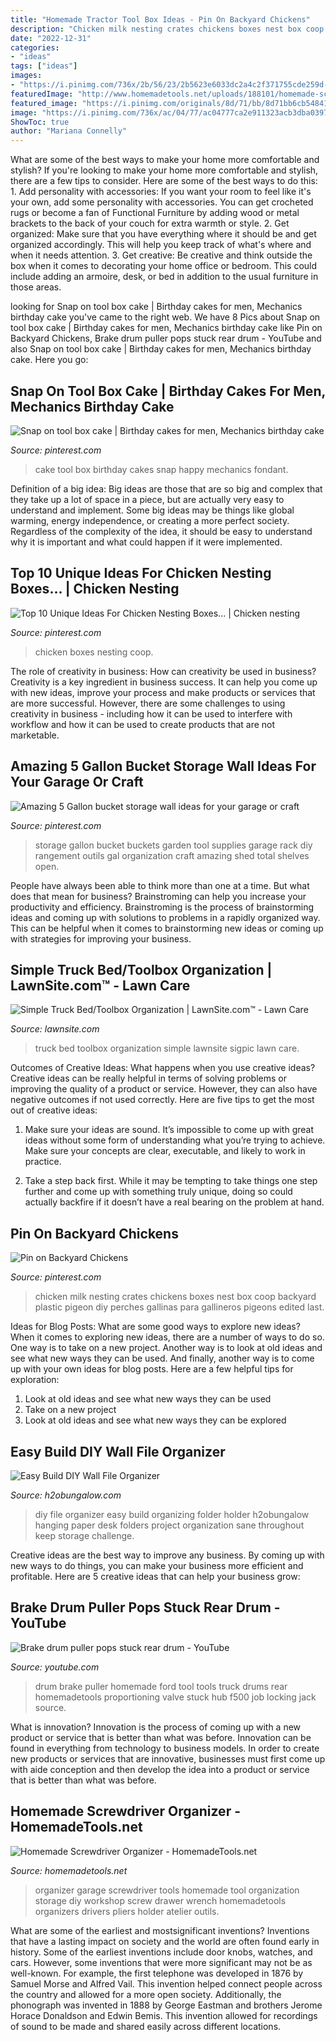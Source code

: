 ```yaml
---
title: "Homemade Tractor Tool Box Ideas - Pin On Backyard Chickens"
description: "Chicken milk nesting crates chickens boxes nest box coop backyard plastic pigeon diy perches gallinas para gallineros pigeons edited last"
date: "2022-12-31"
categories:
- "ideas"
tags: ["ideas"]
images:
- "https://i.pinimg.com/736x/2b/56/23/2b5623e6033dc2a4c2f371755cde259d--tool-box-cake.jpg"
featuredImage: "http://www.homemadetools.net/uploads/188101/homemade-screwdriver-organizer-2.jpeg"
featured_image: "https://i.pinimg.com/originals/8d/71/bb/8d71bb6cb548419cac8d1bf1db89070b.jpg"
image: "https://i.pinimg.com/736x/ac/04/77/ac04777ca2e911323acb3dba03970601--urban-chickens-pet-chickens.jpg"
ShowToc: true
author: "Mariana Connelly"
---
```



What are some of the best ways to make your home more comfortable and stylish?
If you're looking to make your home more comfortable and stylish, there are a few tips to consider. Here are some of the best ways to do this: 1. Add personality with accessories: If you want your room to feel like it's your own, add some personality with accessories. You can get crocheted rugs or become a fan of Functional Furniture by adding wood or metal brackets to the back of your couch for extra warmth or style. 2. Get organized: Make sure that you have everything where it should be and get organized accordingly. This will help you keep track of what's where and when it needs attention. 3. Get creative: Be creative and think outside the box when it comes to decorating your home office or bedroom. This could include adding an armoire, desk, or bed in addition to the usual furniture in those areas. 
	

		
looking for Snap on tool box cake | Birthday cakes for men, Mechanics birthday cake you've came to the right web. We have 8 Pics about Snap on tool box cake | Birthday cakes for men, Mechanics birthday cake like Pin on Backyard Chickens, Brake drum puller pops stuck rear drum - YouTube and also Snap on tool box cake | Birthday cakes for men, Mechanics birthday cake. Here you go:
		
    
## Snap On Tool Box Cake | Birthday Cakes For Men, Mechanics Birthday Cake

<img loading=lazy src="https://i.pinimg.com/736x/2b/56/23/2b5623e6033dc2a4c2f371755cde259d--tool-box-cake.jpg" onerror="this.onerror=null;this.src='https://tse1.mm.bing.net/th?id=OIP.SI9yrf_YOpPRxQyqIF5ajgHaJ3&amp;pid=15.1';" alt="Snap on tool box cake | Birthday cakes for men, Mechanics birthday cake">

_Source: pinterest.com_

>cake tool box birthday cakes snap happy mechanics fondant. 

	

Definition of a big idea:
Big ideas are those that are so big and complex that they take up a lot of space in a piece, but are actually very easy to understand and implement. Some big ideas may be things like global warming, energy independence, or creating a more perfect society. Regardless of the complexity of the idea, it should be easy to understand why it is important and what could happen if it were implemented.

    
## Top 10 Unique Ideas For Chicken Nesting Boxes... | Chicken Nesting

<img loading=lazy src="https://i.pinimg.com/736x/4c/82/1d/4c821d80c6bbb64c41dcb2f08912c402--chicken-nesting-boxes-milk-crate-nesting-boxes.jpg" onerror="this.onerror=null;this.src='https://tse4.mm.bing.net/th?id=OIP.agsGPJeVikBumd5zTiAn9AHaJg&amp;pid=15.1';" alt="Top 10 Unique Ideas For Chicken Nesting Boxes... | Chicken nesting">

_Source: pinterest.com_

>chicken boxes nesting coop. 

	

The role of creativity in business: How can creativity be used in business?
Creativity is a key ingredient in business success. It can help you come up with new ideas, improve your process and make products or services that are more successful. However, there are some challenges to using creativity in business - including how it can be used to interfere with workflow and how it can be used to create products that are not marketable.

    
## Amazing 5 Gallon Bucket Storage Wall Ideas For Your Garage Or Craft

<img loading=lazy src="https://i.pinimg.com/originals/8d/71/bb/8d71bb6cb548419cac8d1bf1db89070b.jpg" onerror="this.onerror=null;this.src='https://tse2.mm.bing.net/th?id=OIP.J7NVgPNOT8Yo1Imoud4i6QHaNK&amp;pid=15.1';" alt="Amazing 5 Gallon bucket storage wall ideas for your garage or craft">

_Source: pinterest.com_

>storage gallon bucket buckets garden tool supplies garage rack diy rangement outils gal organization craft amazing shed total shelves open. 

	

People have always been able to think more than one at a time. But what does that mean for business? Brainstroming can help you increase your productivity and efficiency. Brainstroming is the process of brainstorming ideas and coming up with solutions to problems in a rapidly organized way. This can be helpful when it comes to brainstorming new ideas or coming up with strategies for improving your business.

    
## Simple Truck Bed/Toolbox Organization | LawnSite.com™ - Lawn Care

<img loading=lazy src="https://www.lawnsite.com/attachments/img_0278-jpg.274975/" onerror="this.onerror=null;this.src='https://tse3.mm.bing.net/th?id=OIP.JX3QFaFHXDk68e3GMnCQLwHaE8&amp;pid=15.1';" alt="Simple Truck Bed/Toolbox Organization | LawnSite.com™ - Lawn Care">

_Source: lawnsite.com_

>truck bed toolbox organization simple lawnsite sigpic lawn care. 

	

Outcomes of Creative Ideas: What happens when you use creative ideas?
Creative ideas can be really helpful in terms of solving problems or improving the quality of a product or service. However, they can also have negative outcomes if not used correctly. Here are five tips to get the most out of creative ideas:
1. Make sure your ideas are sound. It’s impossible to come up with great ideas without some form of understanding what you’re trying to achieve. Make sure your concepts are clear, executable, and likely to work in practice.

2. Take a step back first. While it may be tempting to take things one step further and come up with something truly unique, doing so could actually backfire if it doesn’t have a real bearing on the problem at hand.

    
## Pin On Backyard Chickens

<img loading=lazy src="https://i.pinimg.com/736x/ac/04/77/ac04777ca2e911323acb3dba03970601--urban-chickens-pet-chickens.jpg" onerror="this.onerror=null;this.src='https://tse2.mm.bing.net/th?id=OIP.FlAVx6t0dQoOIC8LdpMCfAHaNK&amp;pid=15.1';" alt="Pin on Backyard Chickens">

_Source: pinterest.com_

>chicken milk nesting crates chickens boxes nest box coop backyard plastic pigeon diy perches gallinas para gallineros pigeons edited last. 

	

Ideas for Blog Posts: What are some good ways to explore new ideas?
When it comes to exploring new ideas, there are a number of ways to do so. One way is to take on a new project. Another way is to look at old ideas and see what new ways they can be used. And finally, another way is to come up with your own ideas for blog posts. Here are a few helpful tips for exploration: 
1. Look at old ideas and see what new ways they can be used
2. Take on a new project
3. Look at old ideas and see what new ways they can be explored  
    
## Easy Build DIY Wall File Organizer

<img loading=lazy src="http://i0.wp.com/h2obungalow.com/wp-content/uploads/2015/08/Easy-build-DIY-wall-file-folder-holder-H2OBungalow.jpg?fit=600%2C902" onerror="this.onerror=null;this.src='https://tse4.mm.bing.net/th?id=OIP.hhDG8I_9AZQje2Ae8jZHogHaLI&amp;pid=15.1';" alt="Easy Build DIY Wall File Organizer">

_Source: h2obungalow.com_

>diy file organizer easy build organizing folder holder h2obungalow hanging paper desk folders project organization sane throughout keep storage challenge. 

	

Creative ideas are the best way to improve any business. By coming up with new ways to do things, you can make your business more efficient and profitable. Here are 5 creative ideas that can help your business grow: 

    
## Brake Drum Puller Pops Stuck Rear Drum - YouTube

<img loading=lazy src="https://i.ytimg.com/vi/-5gqouXo_q8/hqdefault.jpg" onerror="this.onerror=null;this.src='https://tse2.mm.bing.net/th?id=OIP.qzq4SD9LzWR9mU58W3rJjAHaFj&amp;pid=15.1';" alt="Brake drum puller pops stuck rear drum - YouTube">

_Source: youtube.com_

>drum brake puller homemade ford tool tools truck drums rear homemadetools proportioning valve stuck hub f500 job locking jack source. 

	

What is innovation?
Innovation is the process of coming up with a new product or service that is better than what was before. Innovation can be found in everything from technology to business models. In order to create new products or services that are innovative, businesses must first come up with aide conception and then develop the idea into a product or service that is better than what was before.

    
## Homemade Screwdriver Organizer - HomemadeTools.net

<img loading=lazy src="http://www.homemadetools.net/uploads/188101/homemade-screwdriver-organizer-2.jpeg" onerror="this.onerror=null;this.src='https://tse4.mm.bing.net/th?id=OIP.x6UXUHejqt6hsByQXy1LhwAAAA&amp;pid=15.1';" alt="Homemade Screwdriver Organizer - HomemadeTools.net">

_Source: homemadetools.net_

>organizer garage screwdriver tools homemade tool organization storage diy workshop screw drawer wrench homemadetools organizers drivers pliers holder atelier outils. 

	

What are some of the earliest and mostsignificant inventions?
Inventions that have a lasting impact on society and the world are often found early in history. Some of the earliest inventions include door knobs, watches, and cars. However, some inventions that were more significant may not be as well-known. For example, the first telephone was developed in 1876 by Samuel Morse and Alfred Vail. This invention helped connect people across the country and allowed for a more open society. Additionally, the phonograph was invented in 1888 by George Eastman and brothers Jerome Horace Donaldson and Edwin Bemis. This invention allowed for recordings of sound to be made and shared easily across different locations.

